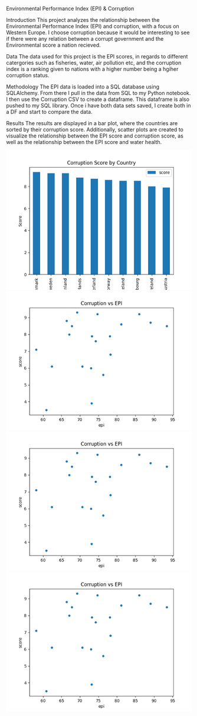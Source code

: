 Environmental Performance Index (EPI) & Corruption


Introduction
This project analyzes the relationship between the Environmental Performance Index (EPI) and corruption, with a focus on Western Europe. I choose corruption because it would be interesting to see if there were any relation between a corrupt government and the Environmental score a nation recieved. 

Data
The data used for this project is the EPI scores, in regards to different catergories such as fisheries, water, air pollution etc, and the corruption index is a ranking given to nations with a higher number being a hgiher corruption status.

Methodology
The EPI data is loaded into a SQL database using SQLAlchemy. From there I pull in the data from SQL to my Python notebook. I then use the Corruption CSV to create a dataframe. This dataframe is also pushed to my SQL library. Once i have both data sets saved, I create both in a DF and start to compare the data. 

Results
The results are displayed in a bar plot, where the countries are sorted by their corruption score. Additionally, scatter plots are created to visualize the relationship between the EPI score and corruption score, as well as the relationship between the EPI score and water health.


![Figure 1](fig1.png)
![Figure 2](fig2.png)
![Figure 3](fig3.png)
![Figure 4](fig4.png)
